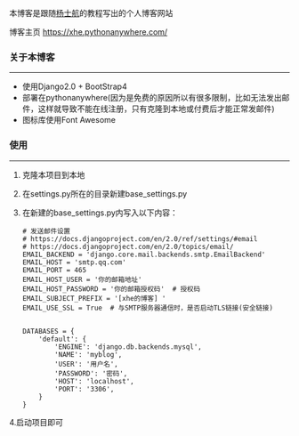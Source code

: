 本博客是跟随[杨士航](http://yshblog.com/)的教程写出的个人博客网站

博客主页 https://xhe.pythonanywhere.com/
### 关于本博客
- - -
* 使用Django2.0 + BootStrap4
* 部署在pythonanywhere(因为是免费的原因所以有很多限制，比如无法发出邮件，这样就导致不能在线注册，只有克隆到本地或付费后才能正常发邮件)
* 图标库使用Font Awesome

### 使用
---
1. 克隆本项目到本地
2. 在settings.py所在的目录新建base_settings.py
3. 在新建的base_settings.py内写入以下内容：

    ```
    # 发送邮件设置
    # https://docs.djangoproject.com/en/2.0/ref/settings/#email
    # https://docs.djangoproject.com/en/2.0/topics/email/
    EMAIL_BACKEND = 'django.core.mail.backends.smtp.EmailBackend'
    EMAIL_HOST = 'smtp.qq.com'
    EMAIL_PORT = 465
    EMAIL_HOST_USER = '你的邮箱地址'
    EMAIL_HOST_PASSWORD = '你的邮箱授权码'  # 授权码
    EMAIL_SUBJECT_PREFIX = '[xhe的博客] '
    EMAIL_USE_SSL = True  # 与SMTP服务器通信时，是否启动TLS链接(安全链接)


    DATABASES = {
        'default': {
            'ENGINE': 'django.db.backends.mysql',
            'NAME': 'myblog',
            'USER': '用户名',
            'PASSWORD': '密码',
            'HOST': 'localhost',
            'PORT': '3306',
        }
    }
    ```
4.启动项目即可
